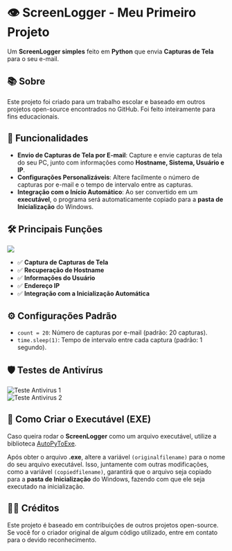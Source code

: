 # 👁️ **ScreenLogger** - Meu Primeiro Projeto

Um **ScreenLogger simples** feito em **Python** que envia **Capturas de Tela** para o seu e-mail.

## 📚 Sobre

Este projeto foi criado para um trabalho escolar e baseado em outros projetos open-source encontrados no GitHub. Foi feito inteiramente para fins educacionais.

## 🔧 Funcionalidades

- **Envio de Capturas de Tela por E-mail**: Capture e envie capturas de tela do seu PC, junto com informações como **Hostname, Sistema, Usuário e IP**.
- **Configurações Personalizáveis**: Altere facilmente o número de capturas por e-mail e o tempo de intervalo entre as capturas.
- **Integração com o Início Automático**: Ao ser convertido em um **executável**, o programa será automaticamente copiado para a **pasta de Inicialização** do Windows.
  
## 🛠️ **Principais Funções**
<img src="https://github.com/user-attachments/assets/54deb6db-15dd-4f27-bb21-49e410000769" />

- ✅ **Captura de Capturas de Tela**
- ✅ **Recuperação de Hostname**
- ✅ **Informações do Usuário**
- ✅ **Endereço IP**
- ✅ **Integração com a Inicialização Automática**

## ⚙️ **Configurações Padrão**

- `count = 20`: Número de capturas por e-mail (padrão: 20 capturas).
- `time.sleep(1)`: Tempo de intervalo entre cada captura (padrão: 1 segundo).

## 🛡️ **Testes de Antivírus**

![Teste Antivirus 1](https://github.com/user-attachments/assets/9bddf949-9f72-4810-b819-be4c866aee9e)  
![Teste Antivirus 2](https://github.com/user-attachments/assets/e5bb72a7-e698-4806-9774-933af345e2e6)

## 💾 **Como Criar o Executável (EXE)**

Caso queira rodar o **ScreenLogger** como um arquivo executável, utilize a biblioteca [AutoPyToExe](https://pypi.org/project/auto-py-to-exe/).

Após obter o arquivo **.exe**, altere a variável `(originalfilename)` para o nome do seu arquivo executável. Isso, juntamente com outras modificações, como a variável `(copiedfilename)`, garantirá que o arquivo seja copiado para a **pasta de Inicialização** do Windows, fazendo com que ele seja executado na inicialização.

## 👨‍💻 **Créditos**

Este projeto é baseado em contribuições de outros projetos open-source. Se você for o criador original de algum código utilizado, entre em contato para o devido reconhecimento.
